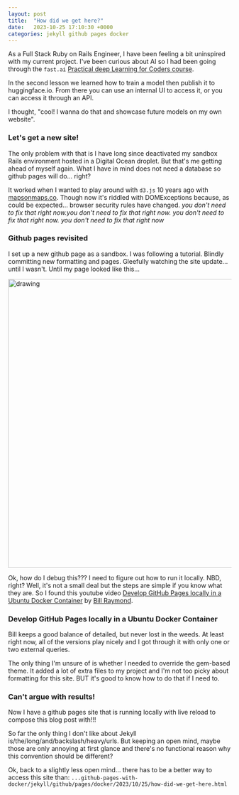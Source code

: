 ```yaml
---
layout: post
title:  "How did we get here?"
date:   2023-10-25 17:10:30 +0000
categories: jekyll github pages docker
---
```


As a Full Stack Ruby on Rails Engineer, I have been feeling a bit uninspired with my current project. I've been curious about AI so I had been going through the `fast.ai` [Practical deep Learning for Coders course](https://course.fast.ai/).

In the second lesson we learned how to train a model then publish it to huggingface.io. From there you can use an internal UI to access it, or you can access it through an API.

I thought, "cool! I wanna do that and showcase future models on my own website". 

### Let's get a new site!

The only problem with that is I have long since deactivated my sandbox Rails environment hosted in a Digital Ocean droplet. But that's me getting ahead of myself again. What I have in mind does not need a database so github pages will do... right?

It worked when I wanted to play around with `d3.js` 10 years ago with [mapsonmaps.co](http://mapsonmaps.co/d3Thematic.html). Though now it's riddled with DOMExceptions because, as could be expected... browser security rules have changed. *you don't need to fix that right now.you don't need to fix that right now. you don't need to fix that right now. you don't need to fix that right now*

### Github pages revisited

I set up a new github page as a sandbox. I was following a tutorial. Blindly committing new formatting and pages. Gleefully watching the site update... until I wasn't. Until my page looked like this...

<img src="{{ site.url }}/github-pages-with-docker/assets/gitub-pages-error.png" alt="drawing" width="650"/>


Ok, how do I debug this??? I need to figure out how to run it locally. NBD, right? Well, it's not a small deal but the steps are simple if you know what they are. So I found this youtube video [Develop GitHub Pages locally in a Ubuntu Docker Container](https://www.youtube.com/watch?v=zijOXpZzdvs) by [Bill Raymond](https://dev.to/billraymond).

### Develop GitHub Pages locally in a Ubuntu Docker Container
Bill keeps a good balance of detailed, but never lost in the weeds. At least right now, all of the versions play nicely and I got through it with only one or two external queries. 

The only thing I'm unsure of is whether I needed to override the gem-based theme. It added a lot of extra files to my project and I'm not too picky about formatting for this site. BUT it's good to know how to do that if I need to.

### Can't argue with results!
Now I have a github pages site that is running locally with live reload to compose this blog post with!!!

So far the only thing I don't like about Jekyll is/the/long/and/backslash/heavy/urls. But keeping an open mind, maybe those are only annoying at first glance and there's no functional reason why this convention should be different? 

Ok, back to a slightly less open mind... there has to be a better way to access this site than: `...github-pages-with-docker/jekyll/github/pages/docker/2023/10/25/how-did-we-get-here.html`
